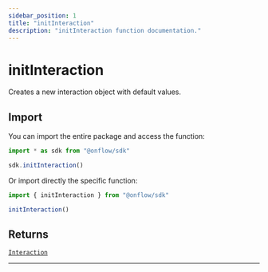 ```yaml
---
sidebar_position: 1
title: "initInteraction"
description: "initInteraction function documentation."
---
```


<!-- THIS DOCUMENT IS AUTO-GENERATED FROM [onflow/sdk/src/interaction/interaction.ts](https://github.com/onflow/fcl-js/tree/master/packages/sdk/src/interaction/interaction.ts). DO NOT EDIT MANUALLY -->

# initInteraction

Creates a new interaction object with default values.

## Import

You can import the entire package and access the function:

```typescript
import * as sdk from "@onflow/sdk"

sdk.initInteraction()
```

Or import directly the specific function:

```typescript
import { initInteraction } from "@onflow/sdk"

initInteraction()
```



## Returns

[`Interaction`](../types#interaction)


---